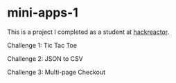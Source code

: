 # mini-apps-1
This is a project I completed as a student at [hackreactor](http://hackreactor.com).

Challenge 1: Tic Tac Toe

Challenge 2: JSON to CSV

Challenge 3: Multi-page Checkout
